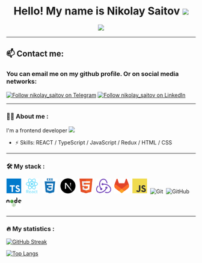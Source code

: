 <h1 align="center">Hello! My name is Nikolay Saitov 
<img src="https://github.com/blackcater/blackcater/raw/main/images/Hi.gif" height="32"/></h1>
<div id="header" align="center">
  <img src="https://c.tenor.com/NZqiUoAnAFsAAAAS/cat-computer.gif" width="100"/>
</div>

---
## 📫 Contact me:

### You can email me on my github profile. Or on social media networks:

[<img src="https://cdn-icons-png.flaticon.com/128/906/906377.png" height="40em" align="center" alt="Follow nikolay_saitov on Telegram" title="Follow nikolay_saitov on Telegram"/>](https://t.me/@korben_dallas_multi_pass)
[<img src="https://raw.githubusercontent.com/Raymo111/Raymo111/master/socials/linkedin.png" height="40em" align="center" alt="Follow nikolay_saitov on LinkedIn" title="Follow Nikolay Saitov on LinkedIn"/>](https://www.linkedin.com/in/nikolay-saitov/)

              

---

### :woman_technologist: About me :
I'm a frontend developer <img src="https://media.giphy.com/media/WUlplcMpOCEmTGBtBW/giphy.gif" width="30">

- :zap: Skills: REACT / TypeScript / JavaScript / Redux / HTML / CSS  

---
### :hammer_and_wrench: My stack :
<div>
  <img src="https://github.com/devicons/devicon/blob/master/icons/typescript/typescript-original.svg"  title="CSS3" alt="CSS" width="40" height="40"/>&nbsp;
  <img src="https://github.com/devicons/devicon/blob/master/icons/react/react-original-wordmark.svg" title="React" alt="React" width="40" height="40"/>&nbsp;
  <img src="https://github.com/devicons/devicon/blob/master/icons/css3/css3-plain-wordmark.svg"  title="CSS3" alt="CSS" width="40" height="40"/>&nbsp;
  <img src="https://github.com/devicons/devicon/blob/master/icons/nextjs/nextjs-original.svg" title="HTML5" alt="HTML" width="40" height="40"/>&nbsp;
  <img src="https://github.com/devicons/devicon/blob/master/icons/html5/html5-original.svg" title="HTML5" alt="HTML" width="40" height="40"/>&nbsp;
  <img src="https://github.com/devicons/devicon/blob/master/icons/redux/redux-original.svg"  title="CSS3" alt="CSS" width="40" height="40"/>&nbsp;
  <img src="https://github.com/devicons/devicon/blob/master/icons/gitlab/gitlab-original.svg"  title="CSS3" alt="CSS" width="40" height="40"/>&nbsp;
  <img src="https://github.com/devicons/devicon/blob/master/icons/javascript/javascript-original.svg" title="JavaScript" alt="JavaScript" width="40" height="40"/>&nbsp;
  <img title="Git" alt="Git" src="https://raw.githubusercontent.com/Thomas-George-T/Thomas-George-T/master/assets/git.svg" width="40" height="40"/>&nbsp;
  <img src="https://user-images.githubusercontent.com/78322084/162064174-194ac89a-024d-4839-aae3-22d9ee4e3a33.png"  title="GitHub" alt="GitHub" width="40" height="40"/>&nbsp;
  <img src="https://github.com/devicons/devicon/blob/master/icons/nodejs/nodejs-original-wordmark.svg" title="NodeJS" alt="NodeJS" width="40" height="40"/>&nbsp;
 
</div>

---
### :fire: My statistics :

[![GitHub Streak](http://github-readme-streak-stats.herokuapp.com?user=nikolaysaitov&theme=dark&background=000000)](https://git.io/streak-stats)

[![Top Langs](https://github-readme-stats.vercel.app/api/top-langs/?username=nikolaysaitov&layout=compact&theme=vision-friendly-dark)](https://github.com/anuraghazra/github-readme-stats)
